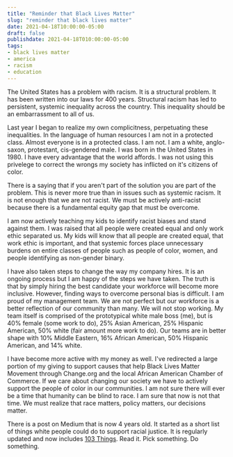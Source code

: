```yaml
---
title: "Reminder that Black Lives Matter"
slug: "reminder that black lives matter"
date: 2021-04-18T10:00:00-05:00
draft: false
publishdate: 2021-04-18T010:00:00-05:00
tags:
- black lives matter
- america
- racism
- education
---
```


The United States has a problem with racism. It is a structural problem. It has been written into our laws for 400 years. Structural racism has led to persistent, systemic inequality across the country. This inequality should be an embarrassment to all of us. 

Last year I began to realize my own complicitness, perpetuating these inequalities. In the language of human resources I am not in a protected class. Almost everyone is in a protected class. I am not. I am a white, anglo-saxon, protestant, cis-gendered male. I was born in the United States in 1980. I have every advantage that the world affords. I was not using this privelege to correct the wrongs my society has inflicted on it's citizens of color.

There is a saying that if you aren't part of the solution you are part of the problem. This is never more true than in issues such as systemic racism. It is not enough that we are not racist. We must be actively anti-racist because there is a fundamental equity gap that must be overcome. 

I am now actively teaching my kids to identify racist biases and stand against them. I was raised that all people were created equal and only work ethic separated us. My kids will know that all people are created equal, that work ethic is important, and that systemic forces place unnecessary burdens on entire classes of people such as people of color, women, and people identifying as non-gender binary.

I have also taken steps to change the way my company hires. It is an ongoing process but I am happy of the steps we have taken. The truth is that by simply hiring the best candidate your workforce will become more inclusive. However, finding ways to overcome personal bias is difficult. I am proud of my management team. We are not perfect but our workforce is a better reflection of our community than many. We will not stop working. My team itself is comprised of the prototypical white male boss (me), but is 40% female (some work to do), 25% Asian American, 25% Hispanic American, 50% white (fair amount more work to do). Our teams are in better shape with 10% Middle Eastern, 16% African American, 50% Hispanic American, and 14% white. 

I have become more active with my money as well. I've redirected a large portion of my giving to support causes that help Black Lives Matter Movement through Change.org and the local African American Chamber of Commerce. If we care about changing our society we have to actively support the people of color in our communities. I am not sure there will ever be a time that humanity can be blind to race. I am sure that now is not that time. We must realize that race matters, policy matters, our decisions matter.

There is a post on Medium that is now 4 years old. It started as a short list of things white people could do to support racial justice. It is regularly updated and now includes [103 Things][1]. Read it. Pick something. Do something.

[1]: https://medium.com/equality-includes-you/what-white-people-can-do-for-racial-justice-f2d18b0e0234

